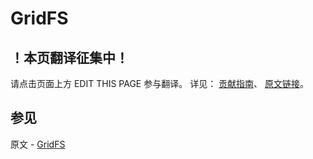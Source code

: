 # GridFS

## ！本页翻译征集中！

请点击页面上方 EDIT THIS PAGE 参与翻译。
详见：
[贡献指南]( https://github.com/JinMuInfo/MongoDB-Manual-zh/blob/master/CONTRIBUTING.md )、
[原文链接](  https://docs.mongodb.com/manual/core/gridfs/  )。

## 参见

原文 - [GridFS]( https://docs.mongodb.com/manual/core/gridfs/ )

